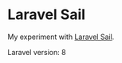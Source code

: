 # Laravel Sail

My experiment with [Laravel Sail](https://laravel.com/docs/8.x/sail).

Laravel version: 8